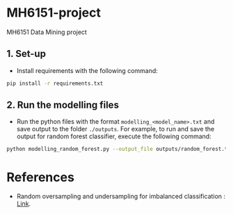 # MH6151-project
MH6151 Data Mining project

## 1. Set-up
- Install requirements with the following command:
```bash
pip install -r requirements.txt
```

## 2. Run the modelling files
- Run the python files with the format `modelling_<model_name>.txt` and save output to the folder `./outputs`. For example, to run and save the output for random forest classifier, execute the following command:
```bash
python modelling_random_forest.py --output_file outputs/random_forest.txt
```

# References
- Random oversampling and undersampling for imbalanced classification : [Link](https://machinelearningmastery.com/random-oversampling-and-undersampling-for-imbalanced-classification/).
